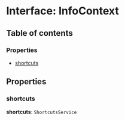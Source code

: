 # Interface: InfoContext

## Table of contents

### Properties

* [shortcuts](/auto-docs/type-editor/interfaces/InfoContext.md#shortcuts)

## Properties

### shortcuts

**shortcuts**: `ShortcutsService`
